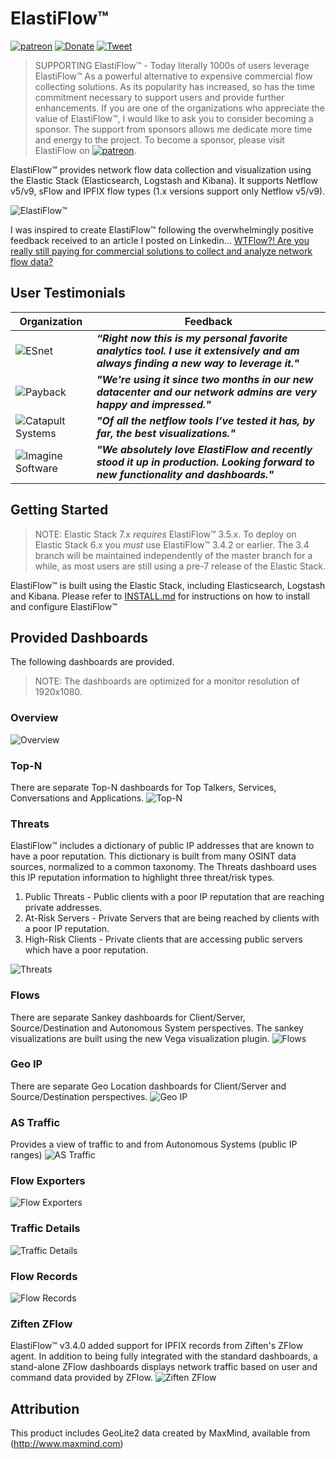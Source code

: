 # ElastiFlow&trade;

[![patreon](https://user-images.githubusercontent.com/10326954/52966127-c9847680-33a6-11e9-8640-10dd7abc3af0.png)](https://www.patreon.com/elastiflow) [![Donate](https://img.shields.io/badge/Donate-PayPal-green.svg)](https://www.paypal.me/robcowart) [![Tweet](https://img.shields.io/twitter/url/http/shields.io.svg?style=social)](https://twitter.com/intent/tweet?text=ElastiFlow%E2%84%A2%20provides%20Netflow%20v5%2Fv9%2C%20sFlow%20and%20IPFIX%20data%20collection%20and%20visualization%20using%20the%20Elastic%20Stack.&url=https://github.com/robcowart/elastiflow&hashtags=elastiflow,netflow,sflow,ipfix)

> SUPPORTING ElastiFlow&trade; - Today literally 1000s of users leverage ElastiFlow&trade; As a powerful alternative to expensive commercial flow collecting solutions. As its popularity has increased, so has the time commitment necessary to support users and provide further enhancements. If you are one of the organizations who appreciate the value of ElastiFlow&trade;, I would like to ask you to consider becoming a sponsor. The support from sponsors allows me dedicate more time and energy to the project. To become a sponsor, please visit ElastiFlow on [![patreon](https://user-images.githubusercontent.com/10326954/52966127-c9847680-33a6-11e9-8640-10dd7abc3af0.png)](https://www.patreon.com/elastiflow).

ElastiFlow&trade; provides network flow data collection and visualization using the Elastic Stack (Elasticsearch, Logstash and Kibana). It supports Netflow v5/v9, sFlow and IPFIX flow types (1.x versions support only Netflow v5/v9).

![ElastiFlow&trade;](https://user-images.githubusercontent.com/10326954/57181284-fc141a80-6e91-11e9-9ec5-d0864c25a088.png)

I was inspired to create ElastiFlow&trade; following the overwhelmingly positive feedback received to an article I posted on Linkedin... [WTFlow?! Are you really still paying for commercial solutions to collect and analyze network flow data?](https://www.linkedin.com/pulse/wtflow-you-really-still-paying-commercial-solutions-collect-cowart)

## User Testimonials

Organization | Feedback
--- | ---
![ESnet](https://user-images.githubusercontent.com/10326954/44616427-b2c5f280-a84f-11e8-8add-1a458bffec68.png) | ***“Right now this is my personal favorite analytics tool. I use it extensively and am always finding a new way to leverage it."***
![Payback](https://user-images.githubusercontent.com/10326954/44616291-64afef80-a84d-11e8-804f-6537897bfe85.png) | ***"We're using it since two months in our new datacenter and our network admins are very happy and impressed."***
![Catapult Systems](https://user-images.githubusercontent.com/10326954/44616396-2c111580-a84f-11e8-92dd-a509064d02f8.png) | ***"Of all the netflow tools I’ve tested it has, by far, the best visualizations."***
![Imagine Software](https://user-images.githubusercontent.com/10326954/44616477-ee14f100-a850-11e8-9133-26917020e685.png) | ***"We absolutely love ElastiFlow and recently stood it up in production. Looking forward to new functionality and dashboards."***

## Getting Started

> NOTE: Elastic Stack 7.x _*requires*_ ElastiFlow&trade; 3.5.x. To deploy on Elastic Stack 6.x you _*must*_ use ElastiFlow&trade; 3.4.2 or earlier. The 3.4 branch will be maintained independently of the master branch for a while, as most users are still using a pre-7 release of the Elastic Stack.

ElastiFlow&trade; is built using the Elastic Stack, including Elasticsearch, Logstash and Kibana. Please refer to [INSTALL.md](https://github.com/robcowart/elastiflow/blob/master/INSTALL.md) for instructions on how to install and configure ElastiFlow&trade;

## Provided Dashboards

The following dashboards are provided.

> NOTE: The dashboards are optimized for a monitor resolution of 1920x1080.

### Overview

![Overview](https://user-images.githubusercontent.com/10326954/57179336-290a0280-6e7d-11e9-8e34-f4d3f04567f7.png)

### Top-N

There are separate Top-N dashboards for Top Talkers, Services, Conversations and Applications.
![Top-N](https://user-images.githubusercontent.com/10326954/57181182-c02c8580-6e90-11e9-8cc6-b32424566dea.png)

### Threats

ElastiFlow&trade; includes a dictionary of public IP addresses that are known to have a poor reputation. This dictionary is built from many OSINT data sources, normalized to a common taxonomy. The Threats dashboard uses this IP reputation information to highlight three threat/risk types.

1. Public Threats - Public clients with a poor IP reputation that are reaching private addresses.
2. At-Risk Servers - Private Servers that are being reached by clients with a poor IP reputation.
3. High-Risk Clients - Private clients that are accessing public servers which have a poor reputation.

![Threats](https://user-images.githubusercontent.com/10326954/57181155-865b7f00-6e90-11e9-82f8-bb8e7b2df083.png)

### Flows

There are separate Sankey dashboards for Client/Server, Source/Destination and Autonomous System perspectives. The sankey visualizations are built using the new Vega visualization plugin.
![Flows](https://user-images.githubusercontent.com/10326954/57180877-65455f00-6e8d-11e9-9411-ca2b952748e7.png)

### Geo IP

There are separate Geo Location dashboards for Client/Server and Source/Destination perspectives.
![Geo IP](https://user-images.githubusercontent.com/10326954/57180209-cf0e3a80-6e86-11e9-8b7b-acd3a82181af.png)

### AS Traffic

Provides a view of traffic to and from Autonomous Systems (public IP ranges)
![AS Traffic](https://user-images.githubusercontent.com/10326954/57180844-17305b80-6e8d-11e9-875e-a715d0c66a25.png)

### Flow Exporters

![Flow Exporters](https://user-images.githubusercontent.com/10326954/57180767-51e5c400-6e8c-11e9-9c06-6c34ec6ea922.png)

### Traffic Details

![Traffic Details](https://user-images.githubusercontent.com/10326954/57180793-86598000-6e8c-11e9-9dc1-341abafbd20e.png)

### Flow Records

![Flow Records](https://user-images.githubusercontent.com/10326954/57180815-bf91f000-6e8c-11e9-823d-6fb10d5a9d16.png)

### Ziften ZFlow

ElastiFlow&trade; v3.4.0 added support for IPFIX records from Ziften's ZFlow agent. In addition to being fully integrated with the standard dashboards, a stand-alone ZFlow dashboards displays network traffic based on user and command data provided by ZFlow.
![Ziften ZFlow](https://user-images.githubusercontent.com/10326954/57181212-0da8f280-6e91-11e9-8725-4e06b22fc64b.png)

## Attribution

This product includes GeoLite2 data created by MaxMind, available from (http://www.maxmind.com)